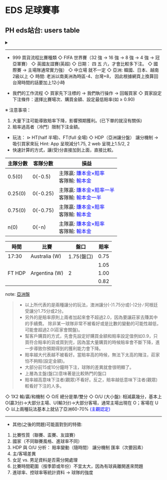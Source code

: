 # EDS 足球賽事

## PH eds站台: users table

<details>
  <summary><font color=red></font></summary>
  
leo/donny $\rightarrow$ 橫面4^2 m->e
[href](https://ph-eds.edisoft168.com/Buy?webSite=HG0088&market=Today&time=undefined&type=OU&Sort=1)
<br>
[href](https://betstag.edisoft168.com/)

</details>

---

- 999 買貨流程比賽種類
$\Diamond$ FIFA 世界賽（32 強 $\rightarrow$ 16 強 $\rightarrow$ 8 強 $\rightarrow$ 4 強 $\rightarrow$ 冠亞軍賽）
$\Diamond$ 英國友誼賽(英超)
$\Diamond$ 日期： 四 五 六，才會比較多下注。
$\Diamond$ 國際賽 $\rightarrow$ 主場隊通常實力強）
$\Diamond$ 中立場 就不一定
$\Diamond$ 亞洲: 韓國、日本、越南 2級以上
$\Diamond$ 時間: 老派以南美洲為時區-4、台灣+8， 因此根據網頁上換算回台灣時間的話要加上12小時

- 我們的工作流程
$\Diamond$ 買家先下注標的 $\rightarrow$ 我們執行操作 $\rightarrow$ 回報買家
$\Diamond$ 買家設定下注條件：選擇比賽場次、購買金額、設定最低賠率(如 ≥ 0.90)

※ 注意事項：
1. 大量下注可能導致賠率下降，影響預期獲利。(已下單的就沒有關係)
2. 賠率過高者（冷門）限制下注金額。

- 玩法： 
$\vartriangleright$ HT(half 半場)、FT(full 全場) 
$\Diamond$ HDP（亞洲讓分盤） 讓分機制 $\rightarrow$ 吸引買家來玩 
Hint: App 呈現減分1.75, 2 web 呈現上1.5/2, 2  
- 快速計算的方式，讓(受)分直接加到上面，直接比較。

|主隊分數|客隊分數|損益|
|----|----|----|
|0.5(0)|0(-0.5)|主隊贏: <font color= #0000ff>賺本金$\times$賠率</font><br>客隊輸: <font color= #0000ff>輸本金</font>|
|0.25(0)|0(-0.25)|主隊贏: <font color= #0000ff>賺本金$\times$賠率一半</font><br>客隊輸: <font color= #0000ff>輸本金一半</font>|
|0.75(0)|0(-0.75)|主隊贏: <font color= #0000ff>賺本金$\times$賠率</font><br>客隊輸: <font color= #0000ff>輸本金</font>|
|n(0)|0(-n)|主隊贏: <font color= #0000ff>賺本金$\times$賠率</font><br>客隊輸: <font color= #0000ff>輸本金</font>|


|時間|比賽|盤口|賠率|
|----|----|----|----|
|17:30|Australia (W)|1.75(盤口)|0.75|
| | | |1.05|
|FT HDP|Argentina (W)|2|1.00|
| | | |0.82|

note: [亞洲盤](https://zh.wikipedia.org/wiki/%E4%BA%9E%E6%B4%B2%E7%9B%A4)

> - 以上所代表的是兩種讓分的玩法，澳洲讓分(-)1.75分或(-)2分 ∕ 阿根廷受讓分1.75分或2分。
> - 另外的是賠率原則上兩者加起來會不超過2.0，因為要讓莊家去賺其中的手續費。
除非某一球隊非常不被看好或是比數的變動的可能性越低，可能會超過2.0(莊家會關盤)。
> - 幫客戶購買的方式，先會先設定好購買金額和賠率設定值例如0.9，只買符合賠率的貨或買到完，因為當大量購買的時候賠率會不斷下降，進一步導致你預期得到的獲利能力會下降。
> - 賠率越大代表越不被看好。當賠率高的時候，無法下太高的賭注，莊家怕不夠賠(設定金額)。
> - 大部分前15或10分鐘時下注，球隊的差異就會很明顯了。
> - 上層為主盤(盤口)意味著是比較熱門的盤口
> - 賠率越高意味下注者(觀眾)不看好。反之，賠率越低意味下注者(觀眾)較看好下注的人多。

$\Diamond$ 1X2 輸/贏/和機制 
$\Diamond$ O/E 總分是單/雙分
$\Diamond$ O/U (大小盤): 
相減贏幾分，基本上O(贏3分)$\rightarrow$大部分主場、U(輸3分)$\rightarrow$大部分客場，通常主場出現在 O；客場在 U
$\Diamond$ 以上兩種玩法基本上就佔了亞洲60-70% <font color= #0000ff>(主觀認定)</font>

---
- 其他(之後的問題)可能面對到的特徵:
1. 比賽性質（聯賽、盃賽、友誼賽）
2. 國家（不同聯賽風格、進球率不同）
3. HDP 與 O/U 分析：
賠率變動（隨時間）
讓分機制
匯率（次要因素）
4. 主/客場差異
5. 女足 vs. 男足資料是否需分開處理 
6. 比賽時間範圍（按季節或年份）不宜太大，因為有球員離開進來問題
7. 進球率、控球率等統計資料 $\rightarrow$ 球隊的強度


















